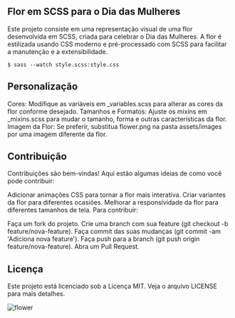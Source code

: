 ## Flor em SCSS para o Dia das Mulheres
Este projeto consiste em uma representação visual de uma flor desenvolvida em SCSS, criada para celebrar o Dia das Mulheres. A flor é estilizada usando CSS moderno e pré-processado com SCSS para facilitar a manutenção e a extensibilidade.

```
$ sass --watch style.scss:style.css
```
## Personalização
Cores: Modifique as variáveis em _variables.scss para alterar as cores da flor conforme desejado.
Tamanhos e Formatos: Ajuste os mixins em _mixins.scss para mudar o tamanho, forma e outras características da flor.
Imagem da Flor: Se preferir, substitua flower.png na pasta assets/images por uma imagem diferente da flor.

## Contribuição
Contribuições são bem-vindas! Aqui estão algumas ideias de como você pode contribuir:

Adicionar animações CSS para tornar a flor mais interativa.
Criar variantes da flor para diferentes ocasiões.
Melhorar a responsividade da flor para diferentes tamanhos de tela.
Para contribuir:

Faça um fork do projeto.
Crie uma branch com sua feature (git checkout -b feature/nova-feature).
Faça commit das suas mudanças (git commit -am 'Adiciona nova feature').
Faça push para a branch (git push origin feature/nova-feature).
Abra um Pull Request.

## Licença
Este projeto está licenciado sob a Licença MIT. Veja o arquivo LICENSE para mais detalhes.


![flower](https://user-images.githubusercontent.com/63699592/236506187-282f2dc3-cbcb-447c-81f4-63b127233ab9.png)
